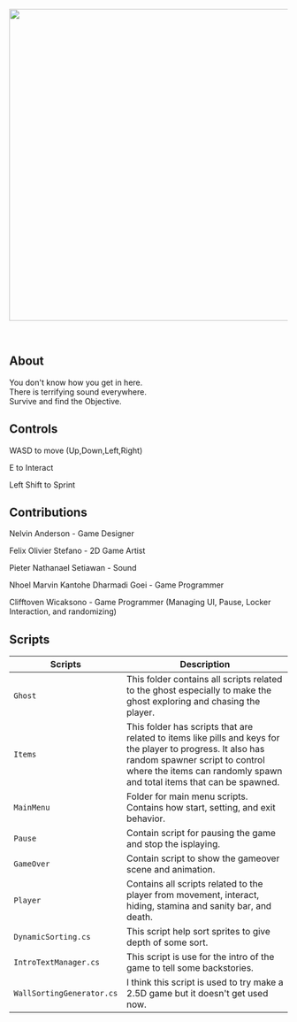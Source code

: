 <p align="center"><img img width="900" height="564" src="" xalign="mid"></p>

<br>

## About
You don't know how you get in here.<br>
There is terrifying sound everywhere.<br>
Survive and find the Objective.<br>

## Controls

WASD to move (Up,Down,Left,Right)

E to Interact

Left Shift to Sprint

## Contributions

Nelvin Anderson - Game Designer

Felix Olivier Stefano - 2D Game Artist

Pieter Nathanael Setiawan - Sound

Nhoel Marvin Kantohe Dharmadi Goei - Game Programmer

Clifftoven Wicaksono - Game Programmer (Managing UI, Pause, Locker Interaction, and randomizing)

##  Scripts

|  Scripts | Description |
| --- | --- |
| `Ghost` | This folder contains all scripts related to the ghost especially to make the ghost exploring and chasing the player.|
| `Items` | This folder has scripts that are related to items like pills and keys for the player to progress. It also has random spawner script to control where the items can randomly spawn and total items that can be spawned.|
| `MainMenu`| Folder for main menu scripts. Contains how start, setting, and exit behavior.|
| `Pause`| Contain script for pausing the game and stop the isplaying.|
| `GameOver`| Contain script to show the gameover scene and animation.|
| `Player`| Contains all scripts related to the player from movement, interact, hiding, stamina and sanity bar, and death.|
| `DynamicSorting.cs`| This script help sort sprites to give depth of some sort.|
| `IntroTextManager.cs`| This script is use for the intro of the game to tell some backstories.|
| `WallSortingGenerator.cs`| I think this script is used to try make a 2.5D game but it doesn't get used now.|

